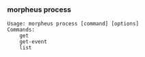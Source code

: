 ### morpheus process

```
Usage: morpheus process [command] [options]
Commands:
	get
	get-event
	list
```

